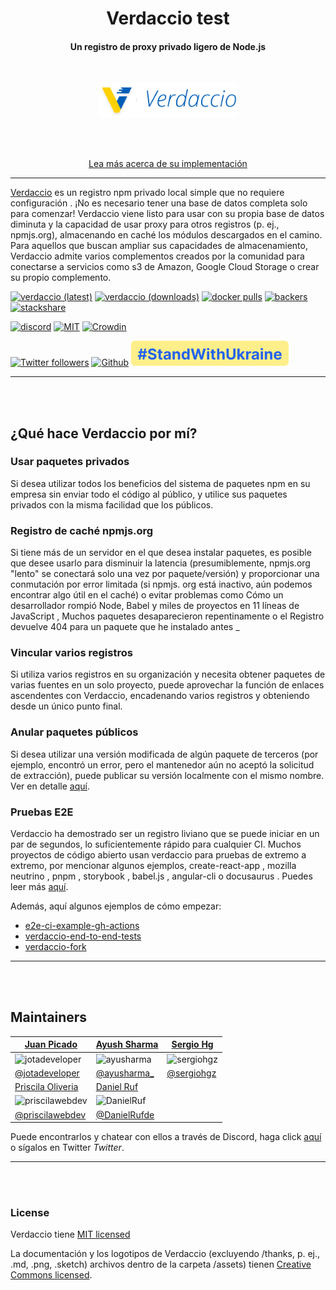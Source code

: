 <h1 align="center">Verdaccio test</h1>

<h4 align="center">Un registro de proxy privado ligero de Node.js</h4>

<br/>

<p align="center">
  <a href="https://verdaccio.org/">
    <img alt="Gitea" src="images/verdaccio.png" width="220"/>
  </a>
</p>

<br/><br/>

<p align="center">
  <a href="https://github.com/nikodev-documentacion/verdaccio-docker/wiki">Lea más acerca de su implementación</a>
</p>

---

[Verdaccio](https://verdaccio.org/) es un registro npm privado local simple que no requiere configuración . ¡No es necesario tener una base de datos completa solo para comenzar! Verdaccio viene listo para usar con su propia base de datos diminuta y la capacidad de usar proxy para otros registros (p. ej., npmjs.org), almacenando en caché los módulos descargados en el camino. Para aquellos que buscan ampliar sus capacidades de almacenamiento, Verdaccio admite varios complementos creados por la comunidad para conectarse a servicios como s3 de Amazon, Google Cloud Storage o crear su propio complemento.

[![verdaccio (latest)](https://img.shields.io/npm/v/verdaccio/latest.svg)](https://www.npmjs.com/package/verdaccio)
[![verdaccio (downloads)](https://img.shields.io/npm/dy/verdaccio.svg)](https://www.npmjs.com/package/verdaccio)
[![docker pulls](https://img.shields.io/docker/pulls/verdaccio/verdaccio.svg?maxAge=43200)](https://verdaccio.org/docs/en/docker.html)
[![backers](https://opencollective.com/verdaccio/tiers/backer/badge.svg?label=Backer&color=brightgreen)](https://opencollective.com/verdaccio)
[![stackshare](https://img.shields.io/badge/Follow%20on-StackShare-blue.svg?logo=stackshare&style=flat)](https://stackshare.io/verdaccio)

[![discord](https://img.shields.io/discord/388674437219745793.svg)](http://chat.verdaccio.org/)
[![MIT](https://img.shields.io/github/license/mashape/apistatus.svg)](https://github.com/verdaccio/verdaccio/blob/master/LICENSE)
[![Crowdin](https://d322cqt584bo4o.cloudfront.net/verdaccio/localized.svg)](https://crowdin.com/project/verdaccio)

[![Twitter followers](https://img.shields.io/twitter/follow/verdaccio_npm.svg?style=social&label=Follow)](https://twitter.com/verdaccio_npm)
[![Github](https://img.shields.io/github/stars/verdaccio/verdaccio.svg?style=social&label=Stars)](https://github.com/verdaccio/verdaccio/stargazers)
[![StandWithUkraine](https://raw.githubusercontent.com/vshymanskyy/StandWithUkraine/main/badges/StandWithUkraine.svg)](https://github.com/vshymanskyy/StandWithUkraine/blob/main/docs/README.md)

---

<br/><br/>

## ¿Qué hace Verdaccio por mí?

### Usar paquetes privados

Si desea utilizar todos los beneficios del sistema de paquetes npm en su empresa sin enviar todo el código al público, y utilice sus paquetes privados con la misma facilidad que los públicos.

### Registro de caché npmjs.org

Si tiene más de un servidor en el que desea instalar paquetes, es posible que desee usarlo para disminuir la latencia (presumiblemente, npmjs.org "lento" se conectará solo una vez por paquete/versión) y proporcionar una conmutación por error limitada (si npmjs. org está inactivo, aún podemos encontrar algo útil en el caché) o evitar problemas como Cómo un desarrollador rompió Node, Babel y miles de proyectos en 11 líneas de JavaScript , Muchos paquetes desaparecieron repentinamente o el Registro devuelve 404 para un paquete que he instalado antes \_

### Vincular varios registros

Si utiliza varios registros en su organización y necesita obtener paquetes de varias fuentes en un solo proyecto, puede aprovechar la función de enlaces ascendentes con Verdaccio, encadenando varios registros y obteniendo desde un único punto final.

### Anular paquetes públicos

Si desea utilizar una versión modificada de algún paquete de terceros (por ejemplo, encontró un error, pero el mantenedor aún no aceptó la solicitud de extracción), puede publicar su versión localmente con el mismo nombre. Ver en detalle [aquí](https://verdaccio.org/docs/en/best#override-public-packages).

### Pruebas E2E

Verdaccio ha demostrado ser un registro liviano que se puede iniciar en un par de segundos, lo suficientemente rápido para cualquier CI. Muchos proyectos de código abierto usan verdaccio para pruebas de extremo a extremo, por mencionar algunos ejemplos, create-react-app , mozilla neutrino , pnpm , storybook , babel.js , angular-cli o docusaurus . Puedes leer más [aquí](https://verdaccio.org/docs/e2e).

Además, aquí algunos ejemplos de cómo empezar:

- [e2e-ci-example-gh-actions](https://github.com/juanpicado/e2e-ci-example-gh-actions)
- [verdaccio-end-to-end-tests](https://github.com/juanpicado/verdaccio-end-to-end-tests)
- [verdaccio-fork](https://github.com/juanpicado/verdaccio-fork)

---

<br/><br/>

## Maintainers

| [Juan Picado](https://github.com/juanpicado)                                   | [Ayush Sharma](https://github.com/ayusharma)                             | [Sergio Hg](https://github.com/sergiohgz)                                 |
| ------------------------------------------------------------------------------ | ------------------------------------------------------------------------ | ------------------------------------------------------------------------- |
| ![jotadeveloper](https://avatars3.githubusercontent.com/u/558752?s=120&v=4)    | ![ayusharma](https://avatars2.githubusercontent.com/u/6918450?s=120&v=4) | ![sergiohgz](https://avatars2.githubusercontent.com/u/14012309?s=120&v=4) |
| [@jotadeveloper](https://twitter.com/jotadeveloper)                            | [@ayusharma\_](https://twitter.com/ayusharma_)                           | [@sergiohgz](https://twitter.com/sergiohgz)                               |
| [Priscila Oliveria](https://github.com/priscilawebdev)                         | [Daniel Ruf](https://github.com/DanielRuf)                               |
| ![priscilawebdev](https://avatars2.githubusercontent.com/u/29228205?s=120&v=4) | ![DanielRuf](https://avatars3.githubusercontent.com/u/827205?s=120&v=4)  |
| [@priscilawebdev](https://twitter.com/priscilawebdev)                          | [@DanielRufde](https://twitter.com/DanielRufde)                          |

Puede encontrarlos y chatear con ellos a través de Discord, haga click [aquí](http://chat.verdaccio.org) o sígalos en Twitter _Twitter_.

---

<br/><br/>

### License

Verdaccio tiene [MIT licensed](https://github.com/verdaccio/verdaccio/blob/master/LICENSE)

La documentación y los logotipos de Verdaccio (excluyendo /thanks, p. ej., .md, .png, .sketch) archivos dentro de la carpeta /assets) tienen
[Creative Commons licensed](https://creativecommons.org/licenses/by/4.0/).
